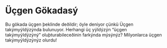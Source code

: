 # Üçgen Gökadasý

Bu gökada üçgen þeklinde deðildir; öyle deniyor çünkü Üçgen takýmyýldýzýnda
bulunuyor. Herhangi üç yýldýzýn “üçgen takýmyýldýzýný” oluþturabileceðinin
farkýnda mýsýnýz? Milyonlarca üçgen takýmyýldýzýnýz olurdu!
